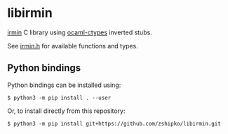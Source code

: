 # libirmin

[irmin](https://github.com/mirage/irmin) C library using [ocaml-ctypes](https://github.com/ocamllabs/ocaml-ctypes) inverted stubs.

See [irmin.h](https://github.com/zshipko/libirmin/blob/main/irmin.h) for available functions and types.

## Python bindings

Python bindings can be installed using:

```
$ python3 -m pip install . --user
```

Or, to install directly from this repository:

```
$ python3 -m pip install git+https://github.com/zshipko/libirmin.git
```


